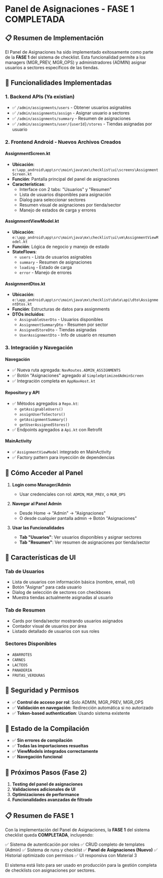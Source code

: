 # Panel de Asignaciones - FASE 1 COMPLETADA

## 📋 Resumen de Implementación

El Panel de Asignaciones ha sido implementado exitosamente como parte de la **FASE 1** del sistema de checklist. Esta funcionalidad permite a los managers (MGR_PREV, MGR_OPS) y administradores (ADMIN) asignar usuarios a sectores específicos de las tiendas.

## 🎯 Funcionalidades Implementadas

### 1. **Backend APIs (Ya existían)**
- ✅ `/admin/assignments/users` - Obtener usuarios asignables
- ✅ `/admin/assignments/assign` - Asignar usuario a sectores
- ✅ `/admin/assignments/summary` - Resumen de asignaciones
- ✅ `/admin/assignments/user/{userId}/stores` - Tiendas asignadas por usuario

### 2. **Frontend Android - Nuevos Archivos Creados**

#### **AssignmentScreen.kt**
- **Ubicación**: `e:\app_android\app\src\main\java\mx\checklist\ui\screens\AssignmentScreen.kt`
- **Función**: Pantalla principal del panel de asignaciones
- **Características**:
  - Interface con 2 tabs: "Usuarios" y "Resumen"
  - Lista de usuarios disponibles para asignación
  - Dialog para seleccionar sectores
  - Resumen visual de asignaciones por tienda/sector
  - Manejo de estados de carga y errores

#### **AssignmentViewModel.kt**
- **Ubicación**: `e:\app_android\app\src\main\java\mx\checklist\ui\vm\AssignmentViewModel.kt`
- **Función**: Lógica de negocio y manejo de estado
- **StateFlows**:
  - `users` - Lista de usuarios asignables
  - `summary` - Resumen de asignaciones
  - `loading` - Estado de carga
  - `error` - Manejo de errores

#### **AssignmentDtos.kt**
- **Ubicación**: `e:\app_android\app\src\main\java\mx\checklist\data\api\dto\AssignmentDtos.kt`
- **Función**: Estructuras de datos para assignments
- **DTOs incluidos**:
  - `AssignableUserDto` - Usuarios disponibles
  - `AssignmentSummaryDto` - Resumen por sector
  - `AssignedStoreDto` - Tiendas asignadas
  - `UserAssignmentDto` - Info de usuario en resumen

### 3. **Integración y Navegación**

#### **Navegación**
- ✅ Nueva ruta agregada: `NavRoutes.ADMIN_ASSIGNMENTS`
- ✅ Botón "Asignaciones" agregado al `SimpleOptimizedAdminScreen`
- ✅ Integración completa en `AppNavHost.kt`

#### **Repository y API**
- ✅ Métodos agregados a `Repo.kt`:
  - `getAssignableUsers()`
  - `assignUserToSectors()`
  - `getAssignmentSummary()`
  - `getUserAssignedStores()`
- ✅ Endpoints agregados a `Api.kt` con Retrofit

#### **MainActivity**
- ✅ `AssignmentViewModel` integrado en MainActivity
- ✅ Factory pattern para inyección de dependencias

## 🚀 Cómo Acceder al Panel

1. **Login como Manager/Admin**
   - Usar credenciales con rol: `ADMIN`, `MGR_PREV`, o `MGR_OPS`

2. **Navegar al Panel Admin**
   - Desde Home → "Admin" → "Asignaciones"
   - O desde cualquier pantalla admin → Botón "Asignaciones"

3. **Usar las Funcionalidades**
   - **Tab "Usuarios"**: Ver usuarios disponibles y asignar sectores
   - **Tab "Resumen"**: Ver resumen de asignaciones por tienda/sector

## 🎨 Características de UI

### **Tab de Usuarios**
- Lista de usuarios con información básica (nombre, email, rol)
- Botón "Asignar" para cada usuario
- Dialog de selección de sectores con checkboxes
- Muestra tiendas actualmente asignadas al usuario

### **Tab de Resumen**
- Cards por tienda/sector mostrando usuarios asignados
- Contador visual de usuarios por área
- Listado detallado de usuarios con sus roles

### **Sectores Disponibles**
- `ABARROTES`
- `CARNES`
- `LACTEOS`
- `PANADERIA`
- `FRUTAS_VERDURAS`

## 🔐 Seguridad y Permisos

- ✅ **Control de acceso por rol**: Solo ADMIN, MGR_PREV, MGR_OPS
- ✅ **Validación en navegación**: Redirección automática si no autorizado
- ✅ **Token-based authentication**: Usando sistema existente

## 📱 Estado de la Compilación

- ✅ **Sin errores de compilación**
- ✅ **Todas las importaciones resueltas**
- ✅ **ViewModels integrados correctamente**
- ✅ **Navegación funcional**

## 🔄 Próximos Pasos (Fase 2)

1. **Testing del panel de asignaciones**
2. **Validaciones adicionales de UI**
3. **Optimizaciones de performance**
4. **Funcionalidades avanzadas de filtrado**

## 📋 Resumen de FASE 1

Con la implementación del Panel de Asignaciones, la **FASE 1** del sistema checklist queda **COMPLETADA**, incluyendo:

✅ Sistema de autenticación por roles
✅ CRUD completo de templates (Admin)
✅ Sistema de runs y checklist
✅ **Panel de Asignaciones (Nuevo)**
✅ Historial optimizado con permisos
✅ UI responsiva con Material 3

El sistema está listo para ser usado en producción para la gestión completa de checklists con asignaciones por sectores.
